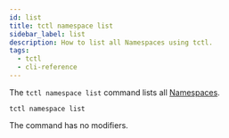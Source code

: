 ```yaml
---
id: list
title: tctl namespace list
sidebar_label: list
description: How to list all Namespaces using tctl.
tags:
  - tctl
  - cli-reference
---
```


The `tctl namespace list` command lists all [Namespaces](/concepts/what-is-a-namespace).

`tctl namespace list`

The command has no modifiers.
